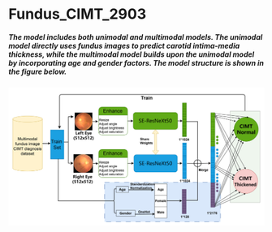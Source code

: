 # Fundus_CIMT_2903

> 

##### The model includes both unimodal and multimodal models. The unimodal model directly uses fundus images to predict carotid intima-media thickness, while the multimodal model builds upon the unimodal model by incorporating age and gender factors. The model structure is shown in the figure below.

![Fig5](https://github.com/gongajuan/Fundus_CIMT_2903/blob/main/image/Fig5.tif?raw=true)
